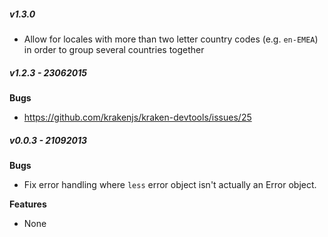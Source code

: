 ##### v1.3.0

- Allow for locales with more than two letter country codes (e.g. `en-EMEA`) in order to group several countries together

##### v1.2.3 - 23062015

**Bugs**
- https://github.com/krakenjs/kraken-devtools/issues/25


##### v0.0.3 - 21092013

**Bugs**
- Fix error handling where `less` error object isn't actually an Error object.

**Features**
- None

